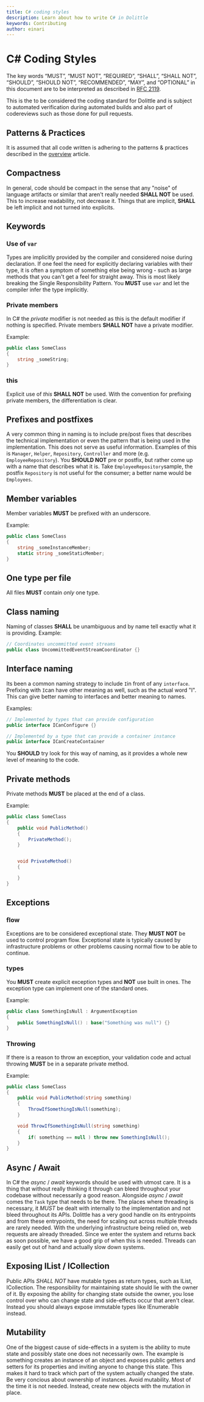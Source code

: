 ```yaml
---
title: C# coding styles
description: Learn about how to write C# in Dolittle
keywords: Contributing
author: einari
---
```

# C# Coding Styles

The key words “MUST”, “MUST NOT”, “REQUIRED”, “SHALL”, “SHALL NOT”, “SHOULD”, “SHOULD NOT”,
“RECOMMENDED”, “MAY”, and “OPTIONAL” in this document are to be interpreted as described in
[RFC 2119](https://tools.ietf.org/html/rfc2119).

This is the to be considered the coding standard for Dolittle and is subject to automated
verification during automated builds and also part of codereviews such as those done for
pull requests.

## Patterns & Practices

It is assumed that all code written is adhering to the patterns & practices described in the
[overview](overview.md) article.

## Compactness

In general, code should be compact in the sense that any "noise" of language artifacts or similar
that aren't really needed **SHALL NOT** be used. This to increase readability, not decrease it.
Things that are implicit, **SHALL** be left implicit and not turned into explicits.

## Keywords

### Use of `var`

Types are implicitly provided by the compiler and considered noise during declaration.
If one feel the need for explicitly declaring variables with their type, it is often a
symptom of something else being wrong - such as large methods that you can't get a feel
for straight away. This is most likely breaking the Single Responsibility Pattern.
You **MUST** use `var` and let the compiler infer the type implicitly.

### Private members

In C# the *private* modifier is not needed as this is the default modifier if nothing is specified.
Private members **SHALL NOT** have a private modifier.

Example:

```csharp
public class SomeClass
{
    string _someString;
}
```

### this

Explicit use of *this* **SHALL NOT** be used. With the convention for prefixing private members,
the differentiation is clear.

## Prefixes and postfixes

A very common thing in naming is to include pre/post fixes that describes the technical implementation
or even the pattern that is being used in the implementation. This does not serve as useful information.
Examples of this is `Manager`, `Helper`, `Repository`, `Controller` and more (e.g. `EmployeeRepository`).
You **SHOULD NOT** pre or postfix, but rather come up with a name that describes what it is.
Take `EmployeeRepository`sample, the postfix `Repository` is not useful for the consumer;
a better name would be `Employees`.

## Member variables

Member variables **MUST** be prefixed with an underscore.

Example:

```csharp
public class SomeClass
{
    string _someInstanceMember;
    static string _someStaticMember;
}
```

## One type per file

All files **MUST** contain *only* one type.

## Class naming

Naming of classes **SHALL** be unambiguous and by name tell exactly what it is providing.
Example:

```csharp
// Coordinates uncommitted event streams
public class UncommittedEventStreamCoordinator {}
```

## Interface naming

Its been a common naming strategy to include `I`in front of any `interface`.
Prefixing with `I`can have other meaning as well, such as the actual word "I".
This can give better naming to interfaces and better meaning to names.

Examples:

```csharp
// Implemented by types that can provide configuration
public interface ICanConfigure {}

// Implemented by a type that can provide a container instance
public interface ICanCreateContainer
```

You **SHOULD** try look for this way of naming, as it provides a whole new level
of meaning to the code.

## Private methods

Private methods **MUST** be placed at the end of a class.

Example:

```csharp
public class SomeClass
{
    public void PublicMethod()
    {
        PrivateMethod();
    }


    void PrivateMethod()
    {

    }
}
```

## Exceptions

### flow

Exceptions are to be considered exceptional state. They **MUST NOT** be used to control
program flow. Exceptional state is typically caused by infrastructure problems or other
problems causing normal flow to be able to continue.

### types

You **MUST** create explicit exception types and **NOT** use built in ones.
The exception type can implement one of the standard ones.

Example:

```csharp
public class SomethingIsNull : ArgumentException
{
    public SomethingIsNull() : base("Something was null") {}
}
```

### Throwing

If there is a reason to throw an exception, your validation code and actual throwing
**MUST** be in a separate private method.

Example:

```csharp
public class SomeClass
{
    public void PublicMethod(string something)
    {
        ThrowIfSomethingIsNull(something);
    }

    void ThrowIfSomethingIsNull(string something)
    {
        if( something == null ) throw new SomethingIsNull();
    }
}
```

## Async / Await

In C# the *async* / *await* keywords should be used with utmost care. It is a thing that
without really thinking it through can bleed throughout your codebase without necessarily
a good reason. Alongside *async* / *await* comes the `Task` type that needs to be there.
The places where threading is necessary, it *MUST* be dealt with internally to the
implementation and not bleed throughout its APIs. Dolittle has a very good handle on its
entrypoints and from these entrypoints, the need for scaling out across multiple threads
are rarely needed. With the underlying infrastructure being relied on, web requests are
already threaded. Since we enter the system and returns back as soon possible, we have a
good grip of when this is needed. Threads can easily get out of hand and actually slow
down systems.

## Exposing IList / ICollection

Public APIs *SHALL NOT* have mutable types as return types, such as IList, ICollection.
The responsibility for maintaining state should lie with the owner of it. By exposing the
ability for changing state outside the owner, you lose control over who can change state
and side-effects occur that aren't clear. Instead you should always expose immutable types
like IEnumerable instead.

## Mutability

One of the biggest cause of side-effects in a system is the ability to mute state and possibly
state one does not necessarily own. The example is something creates an instance of an object
and exposes public getters and setters for its properties and inviting anyone to change
this state. This makes it hard to track which part of the system actually changed the state.
Be very concious about ownership of instances. Avoid mutability. Most of the time it is
not needed. Instead, create new objects with the mutation in place.